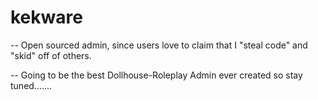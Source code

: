 # kekware
-- Open sourced admin, since users love to claim that I "steal code" and "skid" off of others.

-- Going to be the best Dollhouse-Roleplay Admin ever created so stay tuned.......
